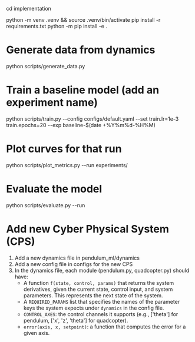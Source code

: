 cd implementation

python -m venv .venv && source .venv/bin/activate
pip install -r requirements.txt
python -m pip install -e . 


# Generate data from dynamics
python scripts/generate_data.py 

# Train a baseline model (add an experiment name)
python scripts/train.py --config configs/default.yaml --set train.lr=1e-3 train.epochs=20 --exp baseline-$(date +%Y%m%d-%H%M)

# Plot curves for that run
python scripts/plot_metrics.py --run experiments/<your-run-id>

# Evaluate the model
python scripts/evaluate.py --run <your-run-id>

# Add new Cyber Physical System (CPS)
1. Add a new dynamics file in pendulum_ml/dynamics
2. Add a new config file in configs for the new CPS
3. In the dynamics file, each module (pendulum.py, quadcopter.py) should have:
   - A function `f(state, control, params)` that returns the system derivatives, given the current state, control input, and system parameters. This represents the next state of the system.
   - A `REQUIRED_PARAMS` list that specifies the names of the parameter keys the system expects under `dynamics` in the config file.
   - `CONTROL_AXES`: the control channels it supports (e.g., ['theta'] for pendulum, ['x', 'z', 'theta'] for quadcopter).
   - `error(axis, x, setpoint)`: a function that computes the error for a given axis.
